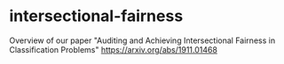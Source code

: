 # intersectional-fairness
Overview of our paper "Auditing and Achieving Intersectional Fairness in Classification Problems" https://arxiv.org/abs/1911.01468 
